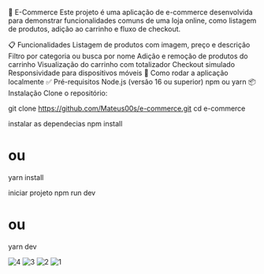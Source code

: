 🛒 E-Commerce
Este projeto é uma aplicação de e-commerce desenvolvida para demonstrar funcionalidades comuns de uma loja online, como listagem de produtos, adição ao carrinho e fluxo de checkout.

📋 Funcionalidades
Listagem de produtos com imagem, preço e descrição
Filtro por categoria ou busca por nome
Adição e remoção de produtos do carrinho
Visualização do carrinho com totalizador
Checkout simulado
Responsividade para dispositivos móveis
🚀 Como rodar a aplicação localmente
✅ Pré-requisitos
Node.js (versão 16 ou superior)
npm ou yarn
📦 Instalação
Clone o repositório:

git clone https://github.com/Mateus00s/e-commerce.git
cd e-commerce


instalar as dependecias 
npm install
# ou
yarn install

iniciar projeto
npm run dev
# ou
yarn dev


![4](https://github.com/user-attachments/assets/d98e60b6-007f-45c4-a21d-a00815fa68f4)
![3](https://github.com/user-attachments/assets/26266c49-932e-49ff-8618-1d900fcd512e)
![2](https://github.com/user-attachments/assets/cb1beb3f-2456-4cc9-a865-6681ac7b1cac)
![1](https://github.com/user-attachments/assets/7e00988c-849f-41db-807b-1073902d8090)


